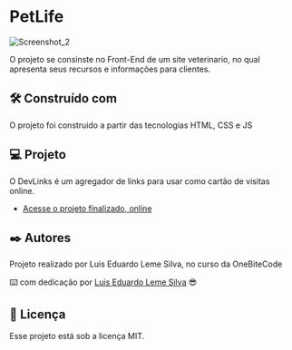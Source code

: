 
# PetLife

![Screenshot_2](https://github.com/Luislemesilva/projeto_petlife/assets/137091295/e4014e1c-b416-4971-8885-6dc5328b580c)


O projeto se consinste no Front-End de um site veterinario, no qual apresenta seus recursos e informações para clientes. 

## 🛠️ Construído com

O projeto foi construido a partir das tecnologias HTML, CSS e JS


## 💻 Projeto

O DevLinks é um agregador de links para usar como cartão de visitas online.

- [Acesse o projeto finalizado, online](https://maykbrito.github.io/devlinks)


## ✒️ Autores

Projeto realizado por Luis Eduardo Leme Silva, no curso da OneBiteCode

⌨️ com dedicação por [Luis Eduardo Leme Silva](https://gist.github.com/Luislemesilva) 😎


## :memo: Licença

Esse projeto está sob a licença MIT.
